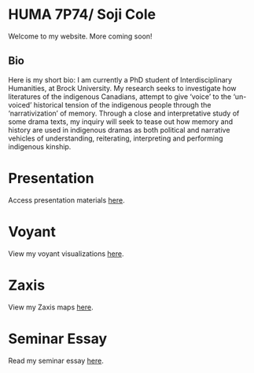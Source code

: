 # HUMA 7P74/ Soji Cole

Welcome to my website. More coming soon!

## Bio

Here is my short bio: 
I am currently a PhD student of Interdisciplinary Humanities, at Brock University. My research seeks to investigate how literatures of the indigenous Canadians, attempt to give ‘voice’ to the ‘un-voiced’ historical tension of the indigenous people through the ‘narrativization’ of memory. Through a close and interpretative study of some drama texts, my inquiry will seek to tease out how memory and history are used in indigenous dramas as both political and narrative vehicles of understanding, reiterating, interpreting and performing indigenous kinship.

# Presentation

Access presentation materials [here](Presentation).

# Voyant

View my voyant visualizations [here](Voyant).

# Zaxis

View my Zaxis maps [here](Zaxis).

# Seminar Essay

Read my seminar essay [here](Essay).

